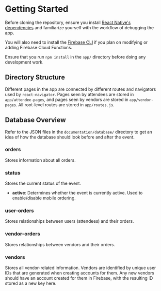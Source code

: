 # Getting Started
Before cloning the repository, ensure you install [React Native's dependencies](https://facebook.github.io/react-native/docs/getting-started.html) and familiarize yourself with the workflow of debugging the app.

You will also need to install the [Firebase CLI](https://firebase.google.com/docs/functions/get-started) if you plan on modifying or adding Firebase Cloud Functions.

Ensure that you run `npm install` in the `app/` directory before doing any development work.

## Directory Structure
Different pages in the app are connected by different routes and navigators used by `react-navigator`. Pages seen by attendees are stored in `app/attendee-pages`, and pages seen by vendors are stored in `app/vendor-pages`. All root-level routes are stored in `app/routes.js`.

## Database Overview
Refer to the JSON files in the `documentation/database/` directory to get an idea of how the database should look before and after the event.
### orders 
Stores information about all orders.
### status
Stores the current status of the event.
- **active**: Determines whether the event is currently active. Used to enable/disable mobile ordering.
### user-orders
Stores relationships between users (attendees) and their orders.
### vendor-orders
Stores relationships between vendors and their orders.
### vendors
Stores all vendor-related information. Vendors are identified by unique user IDs that are generated when creating accounts for them. Any new vendors should have an account created for them in Firebase, with the resulting ID stored as a new key here.